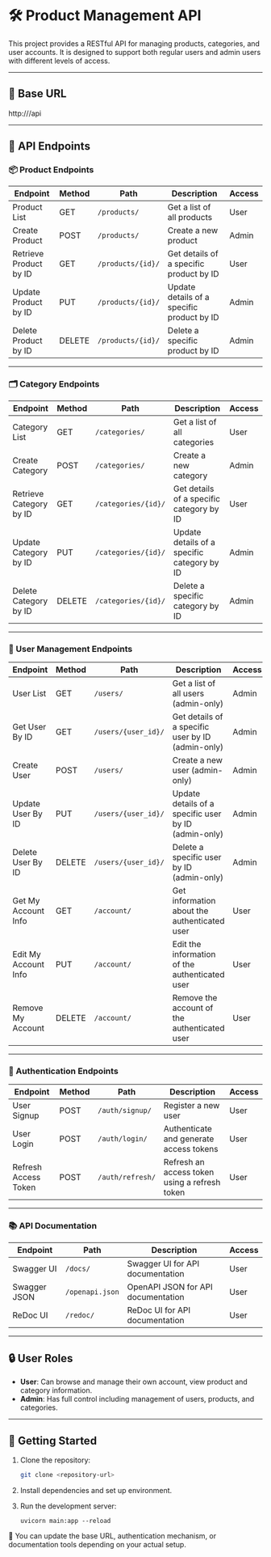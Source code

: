 # 🛠️ Product Management API

This project provides a RESTful API for managing products, categories, and user accounts. It is designed to support both regular users and admin users with different levels of access.

---

## 📌 Base URL

http://<your-domain-or-localhost>/api


---

## 📂 API Endpoints

### 📦 Product Endpoints

| Endpoint               | Method | Path                | Description                                | Access |
|------------------------|--------|---------------------|--------------------------------------------|--------|
| Product List           | GET    | `/products/`        | Get a list of all products                 | User   |
| Create Product         | POST   | `/products/`        | Create a new product                       | Admin  |
| Retrieve Product by ID | GET    | `/products/{id}/`   | Get details of a specific product by ID    | User   |
| Update Product by ID   | PUT    | `/products/{id}/`   | Update details of a specific product by ID | Admin  |
| Delete Product by ID   | DELETE | `/products/{id}/`   | Delete a specific product by ID            | Admin  |

---

### 🗂️ Category Endpoints

| Endpoint                 | Method | Path                  | Description                                   | Access |
|--------------------------|--------|-----------------------|-----------------------------------------------|--------|
| Category List            | GET    | `/categories/`        | Get a list of all categories                  | User   |
| Create Category          | POST   | `/categories/`        | Create a new category                         | Admin  |
| Retrieve Category by ID  | GET    | `/categories/{id}/`   | Get details of a specific category by ID      | User   |
| Update Category by ID    | PUT    | `/categories/{id}/`   | Update details of a specific category by ID   | Admin  |
| Delete Category by ID    | DELETE | `/categories/{id}/`   | Delete a specific category by ID              | Admin  |

---

### 👤 User Management Endpoints

| Endpoint                     | Method | Path                      | Description                                         | Access |
|------------------------------|--------|---------------------------|-----------------------------------------------------|--------|
| User List                    | GET    | `/users/`                 | Get a list of all users (admin-only)               | Admin  |
| Get User By ID               | GET    | `/users/{user_id}/`       | Get details of a specific user by ID (admin-only)  | Admin  |
| Create User                  | POST   | `/users/`                 | Create a new user (admin-only)                     | Admin  |
| Update User By ID            | PUT    | `/users/{user_id}/`       | Update details of a specific user by ID (admin-only) | Admin |
| Delete User By ID            | DELETE | `/users/{user_id}/`       | Delete a specific user by ID (admin-only)          | Admin  |
| Get My Account Info          | GET    | `/account/`               | Get information about the authenticated user       | User   |
| Edit My Account Info         | PUT    | `/account/`               | Edit the information of the authenticated user     | User   |
| Remove My Account            | DELETE | `/account/`               | Remove the account of the authenticated user       | User   |

---

### 🔐 Authentication Endpoints

| Endpoint             | Method | Path                 | Description                                           | Access |
|----------------------|--------|----------------------|-------------------------------------------------------|--------|
| User Signup          | POST   | `/auth/signup/`      | Register a new user                                  | User   |
| User Login           | POST   | `/auth/login/`       | Authenticate and generate access tokens              | User   |
| Refresh Access Token | POST   | `/auth/refresh/`     | Refresh an access token using a refresh token        | User   |

---

### 📚 API Documentation

| Endpoint       | Path             | Description                                 | Access |
|----------------|------------------|---------------------------------------------|--------|
| Swagger UI     | `/docs/`         | Swagger UI for API documentation            | User   |
| Swagger JSON   | `/openapi.json`  | OpenAPI JSON for API documentation          | User   |
| ReDoc UI       | `/redoc/`        | ReDoc UI for API documentation              | User   |

---

## 🔒 User Roles

- **User**: Can browse and manage their own account, view product and category information.
- **Admin**: Has full control including management of users, products, and categories.

---

## 🚀 Getting Started

1. Clone the repository:

   ```bash
   git clone <repository-url>
    ```
2. Install dependencies and set up environment.

3. Run the development server:
    ```
    uvicorn main:app --reload
    ```

📌 You can update the base URL, authentication mechanism, or documentation tools depending on your actual setup.
